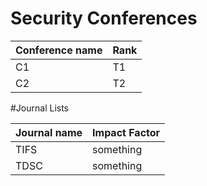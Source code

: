 # Security Conferences
Conference name | Rank
------------ | -------------
C1 | T1
C2 | T2

#Journal Lists

Journal name | Impact Factor
-------------|--------------
TIFS|something
TDSC|something

